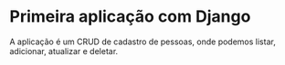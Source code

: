 # Primeira aplicação com Django

A aplicação é um CRUD de cadastro de pessoas, onde podemos listar, 
adicionar, atualizar e deletar. 

